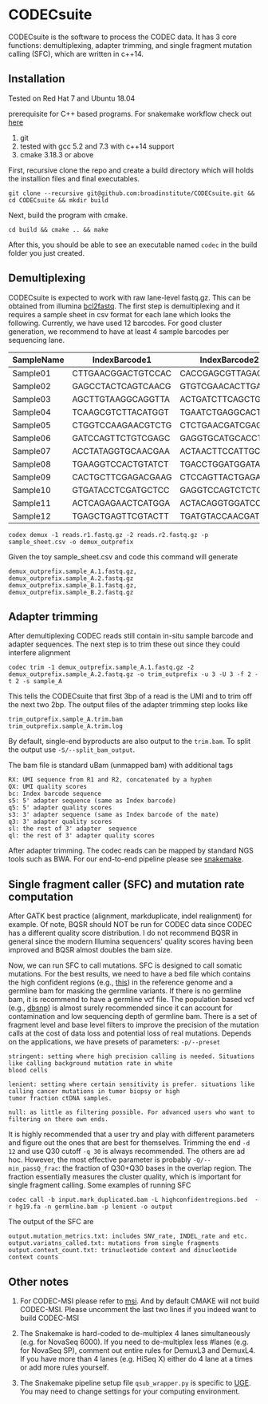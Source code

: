 # CODECsuite
CODECsuite is the software to process the CODEC data. It has 3 core functions: demultiplexing, adapter trimming, and single fragment mutation calling (SFC), which are written in c++14. 

## Installation
Tested on Red Hat 7 and Ubuntu 18.04

prerequisite for C++ based programs. For snakemake workflow check out [here](./snakemake)
1. git
2. tested with gcc 5.2 and 7.3 with c++14 support
3. cmake 3.18.3 or above

First, recursive clone the repo and create a build directory which will holds the installion files and final executables.

`git clone --recursive git@github.com:broadinstitute/CODECsuite.git && cd CODECsuite && mkdir build`

Next, build the program with cmake.

`cd build && cmake .. && make`

After this, you should be able to see an executable named `codec` in the build folder you just created.

## Demultiplexing
CODECsuite is expected to work with raw lane-level fastq.gz. This can be obtained from illumina [bcl2fastq](https://support.illumina.com/downloads/bcl2fastq-conversion-software-v2-20.html).
The first step is demultiplexing and it requires a sample sheet in csv format for each lane which looks the following.
Currently, we have used 12 barcodes. For good cluster generation, we recommend to have at least 4 sample barcodes per
sequencing lane. 

| SampleName | IndexBarcode1 | IndexBarcode2 |
|------------|---------------|---------------|
|Sample01|CTTGAACGGACTGTCCAC|CACCGAGCGTTAGACTAC|
|Sample02|GAGCCTACTCAGTCAACG|GTGTCGAACACTTGACGG|
|Sample03|AGCTTGTAAGGCAGGTTA|ACTGATCTTCAGCTGACT|
|Sample04|TCAAGCGTCTTACATGGT|TGAATCTGAGGCACTGTA|
|Sample05|CTGGTCCAAGAACGTCTG|CTCTGAACGATCGAGCTC|
|Sample06|GATCCAGTTCTGTCGAGC|GAGGTGCATGCACCTTAG|
|Sample07|ACCTATAGGTGCAACGAA|ACTAACTTCCATTGCACT|
|Sample08|TGAAGGTCCACTGTATCT|TGACCTGGATGGATAGGA|
|Sample09|CACTGCTTCGAGACGAAG|CTCCAGTTACTGAGACGG|
|Sample10|GTGATACCTCGATGCTCC|GAGGTCCAGTCTCTGTCC|
|Sample11|ACTCAGAGAACTCATGGA|ACTACAGGTGGATCCAAT|
|Sample12|TGAGCTGAGTTCGTACTT|TGATGTACCAACGATGTA|

`codex demux -1 reads.r1.fastq.gz -2 reads.r2.fastq.gz -p sample_sheet.csv -o demux_outprefix `

Given the toy sample_sheet.csv and code this command will generate 
```
demux_outprefix.sample_A.1.fastq.gz, demux_outprefix.sample_A.2.fastq.gz
demux_outprefix.sample_B.1.fastq.gz, demux_outprefix.sample_B.2.fastq.gz
```

## Adapter trimming
After demultiplexing CODEC reads still contain in-situ sample barcode and adapter sequences. The next step is to trim 
these out since they could interfere alignment

`codec trim -1 demux_outprefix.sample_A.1.fastq.gz -2 demux_outprefix.sample_A.2.fastq.gz -o trim_outprefix -u 3 -U 3 -f 2 -t 2 -s sample_A` 

This tells the CODECsuite that first 3bp of a read is the UMI and to trim off the next two 2bp. 
The output files of the adapter trimming step looks like
```
trim_outprefix.sample_A.trim.bam
trim_outprefix.sample_A.trim.log
```
By default, single-end byproducts are also output to the `trim.bam`. To split the output use `-S/--split_bam_output`.

The bam file is standard uBam (unmapped bam) with additional tags
```
RX: UMI sequence from R1 and R2, concatenated by a hyphen
QX: UMI quality scores
bc: Index barcode sequence
s5: 5' adapter sequence (same as Index barcode)
q5: 5' adapter quality scores
s3: 3' adapter sequence (same as Index barcode of the mate)
q3: 3' adapter quality scores
sl: the rest of 3' adapter  sequence
ql: the rest of 3' adapter quality scores
```

After adapter trimming. The codec reads can be mapped by standard NGS tools such as BWA. For our end-to-end pipeline 
please see [snakemake](./snakemake).

## Single fragment caller (SFC) and mutation rate computation

After GATK best practice (alignment, markduplicate, indel realignment)  for example. Of note, BQSR should NOT be run for 
CODEC data since CODEC has a different quality score distribution. I do not recommend BQSR in general since the modern
Illumina sequencers' quality scores having been improved and BQSR almost doubles the bam size.

Now, we can run SFC to call mutations. SFC is designed to call somatic mutations. For the best results, we need to have
a bed file which contains the high confident regions (e.g., [this](https://ftp-trace.ncbi.nlm.nih.gov/ReferenceSamples/giab/release/genome-stratifications/v3.1/GRCh37/LowComplexity/GRCh37_notinAllTandemRepeatsandHomopolymers_slop5.bed.gz)) in the reference genome and a germline bam for masking the germline 
variants. If there is no germline bam, it is recommend to have a germline vcf file. The population based vcf (e.g., [dbsnp](https://data.broadinstitute.org/snowman/hg19/Homo_sapiens_assembly19.dbsnp.vcf)) is almost
surely recommended since it can account for contamination and low sequencing depth of germline bam. There is a set of 
fragment level and base level filters to improve the precision of the mutation calls at the cost of data loss and potential
loss of real mutations. Depends on the applications, we have presets of parameters: `-p/--preset`
```
stringent: setting where high precision calling is needed. Situations like calling background mutation rate in white 
blood cells

lenient: setting where certain sensitivity is prefer. situations like calling cancer mutations in tumor biopsy or high 
tumor fraction ctDNA samples. 

null: as little as filtering possible. For advanced users who want to filtering on there own ends.  
```

It is highly recommended that a user try and play with different parameters and figure out the ones that are best for
themselves. Trimming the end `-d 12` and use Q30 cutoff `-q 30` is always recommended. The others are ad hoc. However, 
the most effective parameter is probably `-Q/--min_passQ_frac`: the fraction of Q30+Q30 bases in the overlap region. The fraction essentially
measures the cluster quality, which is important for single fragment calling. Some examples of running SFC
```
codec call -b input.mark_duplicated.bam -L highconfidentregions.bed  -r hg19.fa -n germline.bam -p lenient -o output

```

The output of the SFC are
```
output.mutation_metrics.txt: includes SNV_rate, INDEL_rate and etc. 
output.variatns_called.txt: mutations from single fragments
output.context_count.txt: trinucleotide context and dinucleotide context counts
```

## Other notes
1. For CODEC-MSI please refer to [msi](./msi). And by default CMAKE will not build CODEC-MSI. Please uncomment the last two
lines if you indeed want to build CODEC-MSI

2. The Snakemake is hard-coded to de-multiplex 4 lanes simultaneously (e.g. for NovaSeq 6000). If you need to de-multiplex
less #lanes (e.g. for NovaSeq SP), comment out entire rules for DemuxL3 and DemuxL4. If you have more than 4 lanes (e.g. HiSeq X)
either do 4 lane at a times or add more rules yourself. 

3. The Snakemake pipeline setup file `qsub_wrapper.py` is specific to [UGE](https://en.wikipedia.org/wiki/Univa_Grid_Engine).
You may need to change settings for your computing environment. 